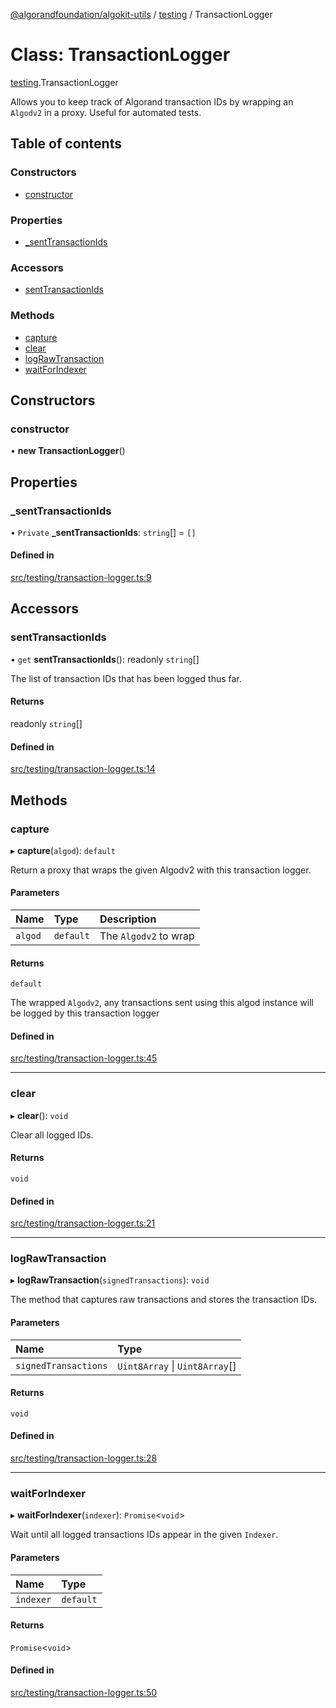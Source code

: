 [@algorandfoundation/algokit-utils](../README.md) / [testing](../modules/testing.md) / TransactionLogger

# Class: TransactionLogger

[testing](../modules/testing.md).TransactionLogger

Allows you to keep track of Algorand transaction IDs by wrapping an `Algodv2` in a proxy.
Useful for automated tests.

## Table of contents

### Constructors

- [constructor](testing.TransactionLogger.md#constructor)

### Properties

- [\_sentTransactionIds](testing.TransactionLogger.md#_senttransactionids)

### Accessors

- [sentTransactionIds](testing.TransactionLogger.md#senttransactionids)

### Methods

- [capture](testing.TransactionLogger.md#capture)
- [clear](testing.TransactionLogger.md#clear)
- [logRawTransaction](testing.TransactionLogger.md#lograwtransaction)
- [waitForIndexer](testing.TransactionLogger.md#waitforindexer)

## Constructors

### constructor

• **new TransactionLogger**()

## Properties

### \_sentTransactionIds

• `Private` **\_sentTransactionIds**: `string`[] = `[]`

#### Defined in

[src/testing/transaction-logger.ts:9](https://github.com/algorandfoundation/algokit-utils-ts/blob/main/src/testing/transaction-logger.ts#L9)

## Accessors

### sentTransactionIds

• `get` **sentTransactionIds**(): readonly `string`[]

The list of transaction IDs that has been logged thus far.

#### Returns

readonly `string`[]

#### Defined in

[src/testing/transaction-logger.ts:14](https://github.com/algorandfoundation/algokit-utils-ts/blob/main/src/testing/transaction-logger.ts#L14)

## Methods

### capture

▸ **capture**(`algod`): `default`

Return a proxy that wraps the given Algodv2 with this transaction logger.

#### Parameters

| Name | Type | Description |
| :------ | :------ | :------ |
| `algod` | `default` | The `Algodv2` to wrap |

#### Returns

`default`

The wrapped `Algodv2`, any transactions sent using this algod instance will be logged by this transaction logger

#### Defined in

[src/testing/transaction-logger.ts:45](https://github.com/algorandfoundation/algokit-utils-ts/blob/main/src/testing/transaction-logger.ts#L45)

___

### clear

▸ **clear**(): `void`

Clear all logged IDs.

#### Returns

`void`

#### Defined in

[src/testing/transaction-logger.ts:21](https://github.com/algorandfoundation/algokit-utils-ts/blob/main/src/testing/transaction-logger.ts#L21)

___

### logRawTransaction

▸ **logRawTransaction**(`signedTransactions`): `void`

The method that captures raw transactions and stores the transaction IDs.

#### Parameters

| Name | Type |
| :------ | :------ |
| `signedTransactions` | `Uint8Array` \| `Uint8Array`[] |

#### Returns

`void`

#### Defined in

[src/testing/transaction-logger.ts:28](https://github.com/algorandfoundation/algokit-utils-ts/blob/main/src/testing/transaction-logger.ts#L28)

___

### waitForIndexer

▸ **waitForIndexer**(`indexer`): `Promise`<`void`\>

Wait until all logged transactions IDs appear in the given `Indexer`.

#### Parameters

| Name | Type |
| :------ | :------ |
| `indexer` | `default` |

#### Returns

`Promise`<`void`\>

#### Defined in

[src/testing/transaction-logger.ts:50](https://github.com/algorandfoundation/algokit-utils-ts/blob/main/src/testing/transaction-logger.ts#L50)
